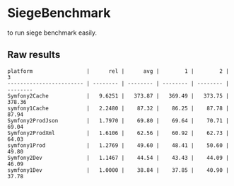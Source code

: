 # SiegeBenchmark
to run siege benchmark easily.

## Raw results

    platform                 |      rel |      avg |        1 |        2 |        3
    ------------------------ | -------- | -------- | -------- | -------- | --------
    Symfony2Cache            |   9.6251 |   373.87 |   369.49 |   373.75 |   378.36
    symfony1Cache            |   2.2480 |    87.32 |    86.25 |    87.78 |    87.94
    Symfony2ProdJson         |   1.7970 |    69.80 |    69.64 |    70.71 |    69.04
    Symfony2ProdXml          |   1.6106 |    62.56 |    60.92 |    62.73 |    64.03
    symfony1Prod             |   1.2769 |    49.60 |    48.41 |    50.60 |    49.80
    Symfony2Dev              |   1.1467 |    44.54 |    43.43 |    44.09 |    46.09
    symfony1Dev              |   1.0000 |    38.84 |    37.85 |    40.90 |    37.78